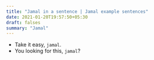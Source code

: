 ```yaml
---
title: "Jamal in a sentence | Jamal example sentences"
date: 2021-01-20T19:57:50+05:30
draft: falses
summary: "Jamal"
---
```

- Take it easy, `jamal`.
- You looking for this, `jamal`?
                 
